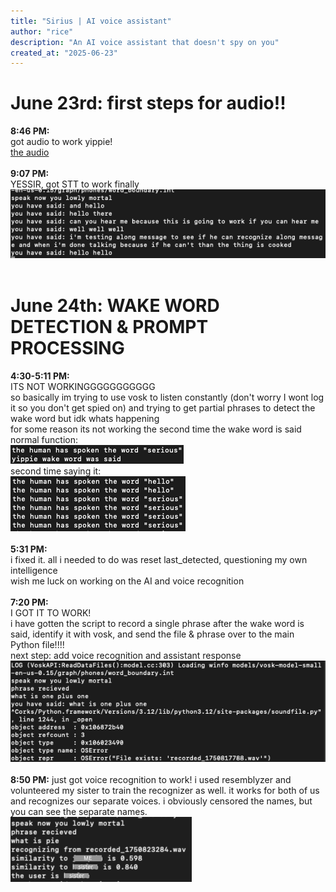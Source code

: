 ```yaml
---
title: "Sirius | AI voice assistant"
author: "rice"
description: "An AI voice assistant that doesn't spy on you"
created_at: "2025-06-23"
---
```


# June 23rd: first steps for audio!!
**8:46 PM:**<br/>
got audio to work yippie!<br/>
[the audio](https://github.com/keenwarice/assistant/blob/0080e99633b3a5e2bb6d95e8da195b1a5354822f/journal_attatchments/recording_JUN23_845.wav)<br/>
 <br/>
**9:07 PM:**<br/>
YESSIR, got STT to work finally<br/>
![image of an expert coder's STT working](https://raw.githubusercontent.com/keenwarice/assistant/7fa26025a701c7c745ecd39e5ff69e68ebdc80c4/journal_attatchments/Screenshot%202025-06-23.png)<br/>
 <br/>
 
# June 24th: WAKE WORD DETECTION & PROMPT PROCESSING
**4:30-5:11 PM:**<br/>
ITS NOT WORKINGGGGGGGGGGG<br/>
so basically im trying to use vosk to listen constantly (don't worry I wont log it so you don't get spied on) and trying to get partial phrases to detect the wake word but idk whats happening<br/>
for some reason its not working the second time the wake word is said<br/>
normal function:<br/>
![normal function of code](https://raw.githubusercontent.com/keenwarice/assistant/ecab1a540b3ae39889de5407377b2cf8636f79cf/journal_attatchments/2025-06-24%20normal%20function.png)<br/>
second time saying it:<br/>
![image of perfectly fine code not doing what its supposed to](https://raw.githubusercontent.com/keenwarice/assistant/ecab1a540b3ae39889de5407377b2cf8636f79cf/journal_attatchments/2025-06-24%20odd%20function.png)<br/>
 <br/>
**5:31 PM:**<br/>
i fixed it. all i needed to do was reset last_detected, questioning my own intelligence<br/>
wish me luck on working on the AI and voice recognition<br/>
 <br/>
**7:20 PM:**<br/>
I GOT IT TO WORK!<br/>
i have gotten the script to record a single phrase after the wake word is said, identify it with vosk, and send the file & phrase over to the main Python file!!!!<br/>
next step: add voice recognition and assistant response<br/>
![image of the code actually working for once](https://raw.githubusercontent.com/keenwarice/assistant/3edba28b8b5f6bfd07f1cfa1da635a1c2241bb1b/journal_attatchments/2025-06-24%20itworks.png)<br/>
 <br/>
 **8:50 PM:**
just got voice recognition to work! i used resemblyzer and volunteered my sister to train the recognizer as well. it works for both of us and recognizes our separate voices. i obviously censored the names, but you can see the separate names.<br/>
![image of my voice recognition working](https://raw.githubusercontent.com/keenwarice/assistant/0c31c0ed3d48e6770e63093f9106580b24bd613c/journal_attatchments/2025-06-24%20voice%20recognition.png)<br/>
 <br/>
